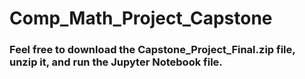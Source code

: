 # Comp_Math_Project_Capstone

### Feel free to download the Capstone_Project_Final.zip file, unzip it, and run the Jupyter Notebook file.
